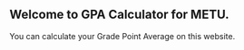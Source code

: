 ## Welcome to GPA Calculator for METU.

You can calculate your Grade Point Average on this website.
